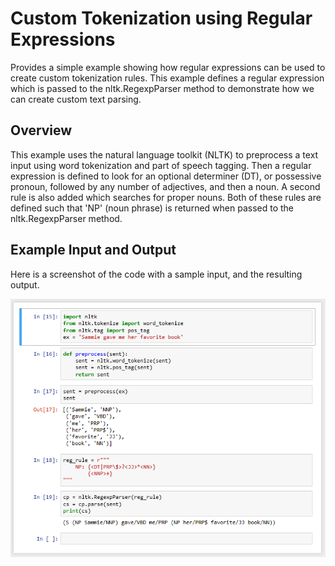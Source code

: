 # Custom Tokenization using Regular Expressions
Provides a simple example showing how regular expressions can be used to create custom tokenization rules. This example defines a regular expression which is passed to the nltk.RegexpParser method to demonstrate how we can create custom text parsing.

## Overview
This example uses the natural language toolkit (NLTK) to preprocess a text input using word tokenization and part of speech tagging. Then a regular expression is defined to look for an optional determiner (DT), or possessive pronoun, followed by any number of adjectives, and then a noun. A second rule is also added which searches for proper nouns. Both of these rules are defined such that 'NP' (noun phrase) is returned when passed to the nltk.RegexpParser method.

## Example Input and Output
Here is a screenshot of the code with a sample input, and the resulting output.

![alt text](https://github.com/edwardsta/tokenization-regular-expressions/blob/master/NLP_RegExpToken.PNG)
